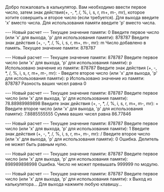 Добро пожаловать в калькулятор. Вам необходимо ввести первое число, затем знак действия(+, -, *, /, %, i, s, r, m+, m-, mr), которое хотите совершить и второе число (если требуется).
Для выхода введите 'x' вместо числа.
Для использования памяти введите 'p' вместо числа.

--- Новый расчет ---
Текущее значение памяти: 0
Введите первое число (или 'x' для выхода, 'p' для использования памяти): 878787
Введите знак действия (+, -, *, /, %, i, s, r, m+, m-, mr): m
Число добавлено в память. Текущее значение памяти: 878787

--- Новый расчет ---
Текущее значение памяти: 878787
Введите первое число (или 'x' для выхода, 'p' для использования памяти): p
Использовано значение из памяти: 878787
Введите знак действия (+, -, *, /, %, i, s, r, m+, m-, mr): -
Введите второе число (или 'x' для выхода, 'p' для использования памяти): p
Использовано значение из памяти: 878787
Разность ваших чисел равна 0

--- Новый расчет ---
Текущее значение памяти: 878787
Введите первое число (или 'x' для выхода, 'p' для использования памяти): 78.88989989898
Введите знак действия (+, -, *, /, %, i, s, r, m+, m-, mr): +
Введите второе число (или 'x' для выхода, 'p' для использования памяти): 7.8885555555
Сумма ваших чисел равна 86.77846

--- Новый расчет ---
Текущее значение памяти: 878787
Введите первое число (или 'x' для выхода, 'p' для использования памяти): 1
Введите знак действия (+, -, *, /, %, i, s, r, m+, m-, mr): /
Введите второе число (или 'x' для выхода, 'p' для использования памяти): 0
Ошибка. Делитель не может быть равным нулю.

--- Новый расчет ---
Текущее значение памяти: 878787
Введите первое число (или 'x' для выхода, 'p' для использования памяти): 898989898998
Ошибка. Число не может превышать 999999 по модулю.

--- Новый расчет ---
Текущее значение памяти: 878787
Введите первое число (или 'x' для выхода, 'p' для использования памяти): x
Выход из калькулятора...
Для выхода нажмите любую клавишу...